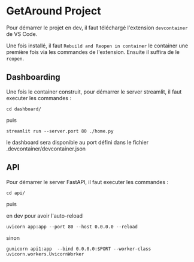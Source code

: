 # GetAround Project

Pour démarrer le projet en dev, il faut téléchargé l'extension `devcontainer` de VS Code.

Une fois installé, il faut `Rebuild and Reopen in container` le container une première fois via les commandes de l'extension. Ensuite il suffira de le `reopen`.

## Dashboarding
Une fois le container construit, pour démarrer le server streamlit, il faut executer les commandes :

``` shell
cd dashboard/
```
puis 
``` shell
streamlit run --server.port 80 ./home.py
```

le dashboard sera disponible au port défini dans le fichier .devcontainer/devcontainer.json

## API
Pour démarrer le server FastAPI, il faut executer les commandes :

``` shell
cd api/
```
puis 

en dev pour avoir l'auto-reload
``` shell
uvicorn app:app --port 80 --host 0.0.0.0 --reload
```

sinon
``` shell
gunicorn api1:app  --bind 0.0.0.0:$PORT --worker-class uvicorn.workers.UvicornWorker
```

